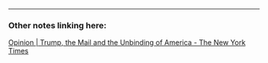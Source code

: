 

---
### Other notes linking here:


[Opinion | Trump, the Mail and the Unbinding of America - The New York Times](/Opinion-Trump-the-Mail-and-the-Unbinding-of-America-The-New-York-Times)